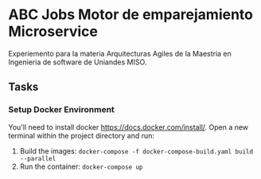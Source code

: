 # ABC Jobs Motor de emparejamiento Microservice

Experiemento para la materia Arquitecturas Agiles de la Maestria en Ingenieria de software de Uniandes MISO.



## Tasks

### Setup Docker Environment
You'll need to install docker https://docs.docker.com/install/. Open a new terminal within the project directory and run:

1. Build the images: `docker-compose -f docker-compose-build.yaml build --parallel`
2. Run the container: `docker-compose up`